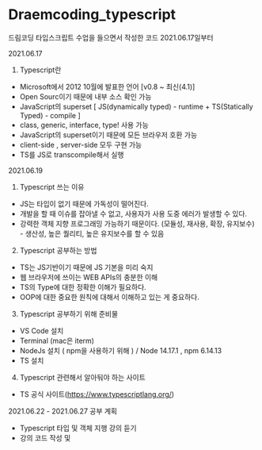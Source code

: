 # Draemcoding_typescript

드림코딩 타입스크립트 수업을 들으면서 작성한 코드 
2021.06.17일부터 

2021.06.17 
1. Typescript란
  - Microsoft에서 2012 10월에 발표한 언어 [v0.8 ~ 최신(4.1)]
  - Open Sourc이기 때문에 내부 소스 확인 가능
  - JavaScript의 superset [ JS(dynamically typed) - runtime + TS(Statically Typed) - compile ]
  - class, generic, interface, type! 사용 가능
  - JavaScript의 superset이기 때문에 모든 브라우저 호환 가능
  - client-side , server-side 모두 구현 가능
  - TS를 JS로 transcompile해서 실행

2021.06.19
1. Typescript 쓰는 이유
  - JS는 타입이 없기 때문에 가독성이 떨어진다.
  - 개발을 할 때 이슈를 잡아낼 수 없고, 사용자가 사용 도중 에러가 발생할 수 있다.
  - 강력한 객체 지향 프로그래밍 가능하기 때문이다. (모듈성, 재사용, 확장, 유지보수) - 생산성, 높은 퀄리티, 높은 유지보수를 할 수 있음

2. Typescript 공부하는 방법
  - TS는 JS기반이기 때문에 JS 기본을 미리 숙지
  - 웹 브라우저에 쓰이는 WEB APIs의 충분한 이해
  - TS의 Type에 대한 정확한 이해가 필요하다. 
  - OOP에 대한 중요한 원칙에 대해서 이해하고 있는 게 중요하다.

3. Typescript 공부하기 위해 준비물
  - VS Code 설치
  - Terminal (mac은 iterm)
  - NodeJs 설치 ( npm을 사용하기 위해 ) / Node 14.17.1 , npm 6.14.13
  - TS 설치 

4. Typescript 관련해서 알아둬야 하는 사이트
  - TS 공식 사이트(https://www.typescriptlang.org/)

2021.06.22 - 2021.06.27 공부 계획
  - Typescript 타입 및 객체 지행 강의 듣기
  - 강의 코드 작성 및 
